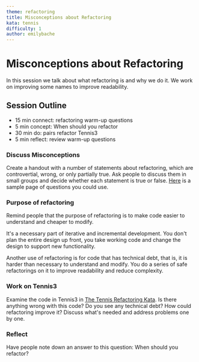 ```yaml
---
theme: refactoring
title: Misconceptions about Refactoring
kata: tennis
difficulty: 1
author: emilybache
---
```



# Misconceptions about Refactoring

In this session we talk about what refactoring is and why we do it. We work on improving some names to improve readability.

## Session Outline

* 15 min connect: refactoring warm-up questions   
* 5 min concept: When should you refactor
* 30 min do: pairs refactor Tennis3
* 5 min reflect: review warm-up questions


### Discuss Misconceptions
Create a handout with a number of statements about refactoring, which are controvertial, wrong, or only partially true. Ask people to discuss them in small groups and decide whether each statement is true or false. [Here](/exercises/warm_up_questions/refactoring_warm_up_questions.html) is a sample page of questions you could use.

### Purpose of refactoring
Remind people that the purpose of refactoring is to make code easier to understand and cheaper to modify. 

It's a necessary part of iterative and incremental development. You don't plan the entire design up front, you take working code and change the design to support new functionality. 

Another use of refactoring is for code that has technical debt, that is, it is harder than necessary to understand and modify. You do a series of safe refactorings on it to improve readability and reduce complexity.

### Work on Tennis3
Examine the code in Tennis3 in [The Tennis Refactoring Kata](https://github.com/emilybache/Tennis-Refactoring-Kata). Is there anything wrong with this code? Do you see any technical debt? How could refactoring improve it? Discuss what's needed and address problems one by one.

### Reflect
Have people note down an answer to this question: When should you refactor?
